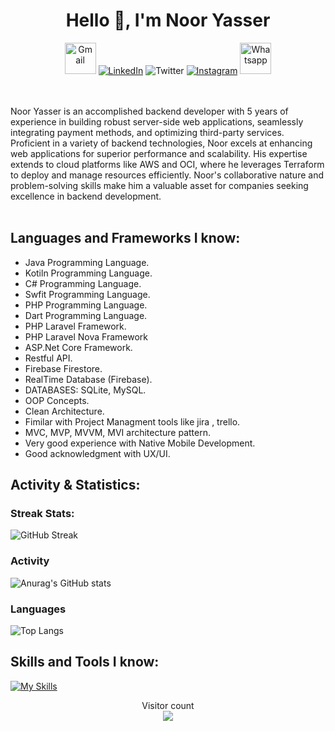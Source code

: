 
<h1 align="center">Hello 👋, I'm Noor Yasser</h1>

<!--<p><a target="_blank" rel="noopener noreferrer" href="https://user-images.githubusercontent.com/41232970/116540063-56fe7200-a8f2-11eb-83cb-a7537363da94.gif"><img src="https://user-images.githubusercontent.com/41232970/116540063-56fe7200-a8f2-11eb-83cb-a7537363da94.gif" alt="Header" title="Header" style="max-width:100%;"></a></p>-->

<p align="center">
	<a target="_blank" href="mailto:noor1yasser9@gmail.com"><img src="https://github.com/gauravghongde/social-icons/blob/master/PNG/Color/Gmail.png" width='50px' alt="Gmail"/></a>
	<a target="_blank" href="https://www.linkedin.com/in/noor1yasser9/"><img src="https://skills.thijs.gg/icons?i=linkedin" alt="LinkedIn"/></a>
	<atarget="_blank"  href="https://twitter.com/noor9yasser1"><img src="https://skills.thijs.gg/icons?i=twitter" alt="Twitter"/></a>
	<a target="_blank" href="https://www.instagram.com/noor1yasser9/"><img src="https://skills.thijs.gg/icons?i=instagram" alt="Instagram"/></a>
	<a target="_blank" href="https://wa.me/+972597606412"><img src="https://github.com/gauravghongde/social-icons/blob/master/PNG/Color/WhatsApp.png" width='50px' alt="Whatsapp"/></a>

</p>
<br/>  
   
 
<br /> 
Noor Yasser is an accomplished backend developer with 5 years of experience in building robust server-side web applications, seamlessly integrating payment methods, and optimizing third-party services. Proficient in a variety of backend technologies, Noor excels at enhancing web applications for superior performance and scalability. His expertise extends to cloud platforms like AWS and OCI, where he leverages Terraform to deploy and manage resources efficiently. Noor's collaborative nature and problem-solving skills make him a valuable asset for companies seeking excellence in backend development.
<br/><br/>

 ## Languages and Frameworks I know:
- Java Programming Language.
- Kotiln Programming Language.
- C# Programming Language.
- Swfit Programming Language.
- PHP Programming Language.
- Dart Programming Language.
- PHP Laravel Framework.
- PHP Laravel Nova Framework
- ASP.Net Core Framework.
- Restful API.
- Firebase Firestore.
- RealTime Database (Firebase).
- DATABASES: SQLite, MySQL.
- OOP Concepts.
- Clean Architecture.
- Fimilar with Project Managment tools like jira , trello.
- MVC, MVP, MVVM, MVI architecture pattern.
- Very good experience with Native Mobile Development.
- Good acknowledgment with UX/UI.

## Activity & Statistics:
 ### Streak Stats:
![GitHub Streak](https://github-readme-streak-stats.herokuapp.com/?user=noor1yasser9&theme=react)

### Activity
![Anurag's GitHub stats](https://github-readme-stats-sigma-five.vercel.app/api?username=noor1yasser9&show_icons=true&theme=react)

### Languages
![Top Langs](https://github-readme-stats-sigma-five.vercel.app/api/top-langs/?username=noor1yasser9&layout=compact&theme=react)

</div>

## Skills and Tools I know:
[![My Skills](https://skills.thijs.gg/icons?i=js,html,css,wasm,angular,cs,dotnet,firebase,git,github,gitlab,kotlin,laravel,nginx,php,postgres,postman,powershell,ts,eclipse,blender,bash,androidstudio,bootstrap,dart,docker,figma,flutter,jquery,mysql,sqlite,java,xd,wordpress,visualstudio,unity,swift)](https://skills.thijs.gg)

<p align="center"> 
  Visitor count<br>
  <img src="https://profile-counter.glitch.me/Nurbk229/count.svg" />
</p>
  
<!-- ![Anurag's github stats](https://github-readme-stats.vercel.app/api?show_icons=true&theme=radical&username=noor1yasser9) 

![Anurag's github stats](https://github-readme-stats.vercel.app/api/top-langs/?username=noor1yasser9&layout=compact&theme=radical)<br/>


![Metrics](https://metrics.lecoq.io/noor1yasser9)

 <img src="https://activity-graph.herokuapp.com/graph?username=noor1yasser9&theme=react-dark&bg_color=000&hide_border=true" width="100%"/>

  
<h4 align="center">
  <a href="https://github.com/noor1yasser9?tab=repositories" title="Show Repositories">🔎 Show More 🔍</a>
</h4> -->
 
